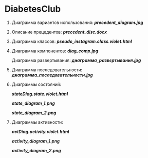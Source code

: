 # DiabetesClub
1. Диаграмма вариантов использования: ***precedent_diagram.jpg***

2. Описание прецедентов: ***precedent_disc.docx***

3. Диаграмма классов: ***pseudo_instagram.class.violet.html***

4. Диаграмма компонентов: ***diag_comp.jpg***

   Диаграмма развертывания: ***диаграмма_развертывания.jpg***

5. Диаграмма последовательности: ***диаграмма_последовательности.jpg***

6. Диаграммы состояний: 

   ***stateDiag.state.violet.html***
                          
   ***state_diagram_1.png***
                          
   ***state_diagram_2.png***

7. Диаграммы активности: 

   ***actDiag.activity.violet.html***
                         
   ***activity_diagram_1.png***
                         
   ***activity_diagram_2.png***
